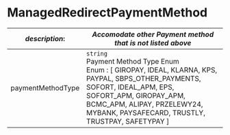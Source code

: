 
# ManagedRedirectPaymentMethod

| *description*: | *Accomodate other Payment method that is not listed above*|
|----|----|
| paymentMethodType |    ``` string ```  <br/>  Payment Method Type Enum <br/> Enum : [ GIROPAY, IDEAL, KLARNA, KPS, PAYPAL, SBPS_OTHER_PAYMENTS, SOFORT, IDEAL_APM, EPS, SOFORT_APM, GIROPAY_APM, BCMC_APM, ALIPAY, PRZELEWY24, MYBANK, PAYSAFECARD, TRUSTLY, TRUSTPAY, SAFETYPAY ]|






